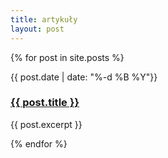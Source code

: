 ```yaml
---
title: artykuły
layout: post
---
```

{% for post in site.posts %}
<article class="preview">
    <p class="tagline">
        {{ post.date | date: "%-d %B %Y"}}
    </p>
    <h3>
        <a href="{{ post.url }}">{{ post.title }}</a>
    </h3>
    <div class="excerpt" style="margin-top: 10px">
        <p>{{ post.excerpt }}</p>
    </div>
</article>
{% endfor %}
